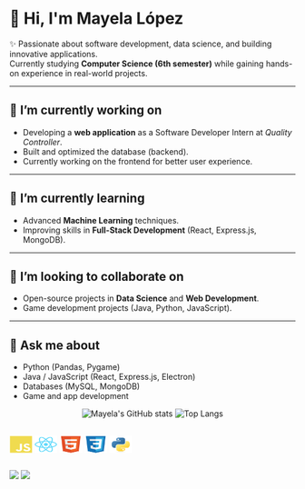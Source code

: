 # 👋 Hi, I'm Mayela López 

✨ Passionate about software development, data science, and building innovative applications.  
Currently studying **Computer Science (6th semester)** while gaining hands-on experience in real-world projects.  

---

## 🔭 I’m currently working on
  - Developing a **web application** as a Software Developer Intern at *Quality Controller*.  
  - Built and optimized the database (backend).  
  - Currently working on the frontend for better user experience.  

---

## 🌱 I’m currently learning
- Advanced **Machine Learning** techniques.  
- Improving skills in **Full-Stack Development** (React, Express.js, MongoDB).  

---

## 👯 I’m looking to collaborate on
- Open-source projects in **Data Science** and **Web Development**.  
- Game development projects (Java, Python, JavaScript).  

---

## 💬 Ask me about
- Python (Pandas, Pygame)  
- Java / JavaScript (React, Express.js, Electron)  
- Databases (MySQL, MongoDB)  
- Game and app development

<p align="center">
  <img src="https://github-readme-stats.vercel.app/api?username=MayelaLopez28&show_icons=true&theme=midnight-purple" alt="Mayela's GitHub stats" height="200"/>
  <img src="https://github-readme-stats.vercel.app/api/top-langs/?username=MayelaLopez28&layout=donut&theme=midnight-purple" alt="Top Langs" height="200"/>
</p>


<div style="display: inline_block"><br>
  <img align="center" alt="Rafa-Js" height="30" width="40" src="https://raw.githubusercontent.com/devicons/devicon/master/icons/javascript/javascript-plain.svg">
  <img align="center" alt="Rafa-React" height="30" width="40" src="https://raw.githubusercontent.com/devicons/devicon/master/icons/react/react-original.svg">
  <img align="center" alt="Rafa-HTML" height="30" width="40" src="https://raw.githubusercontent.com/devicons/devicon/master/icons/html5/html5-original.svg">
  <img align="center" alt="Rafa-CSS" height="30" width="40" src="https://raw.githubusercontent.com/devicons/devicon/master/icons/css3/css3-original.svg">
  <img align="center" alt="Rafa-Python" height="30" width="40" src="https://raw.githubusercontent.com/devicons/devicon/master/icons/python/python-original.svg">
</div>
  
  ##
 
<div>
  <a href = "mailto:mayelamayte@hotmail.com"><img src="https://img.shields.io/badge/-Gmail-%23333?style=for-the-badge&logo=gmail&logoColor=white" target="_blank"></a>
  <a href="" target="_blank"><img src="https://img.shields.io/badge/-LinkedIn-%230077B5?style=for-the-badge&logo=linkedin&logoColor=white" target="_blank"></a> 
  
</div>
